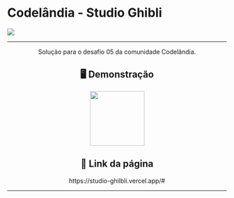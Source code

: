# Codelândia - Studio Ghibli
![](https://img.shields.io/badge/Visual_Studio_Code-0078D4?style=for-the-badge&logo=visual%20studio%20code&logoColor=white) 
***
<div align="center">
Solução para o desafio 05 da comunidade Codelândia.

##  🖥️ Demonstração
<div align="center">
  <img width="125" src="">

## 🔗 Link da página
<div align="center">
    https://studio-ghilbli.vercel.app/#


***
